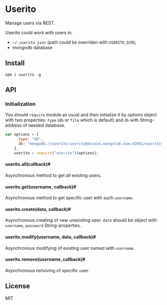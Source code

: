 # Userito

Manage users via REST.

Userito could work with users in:
- `~/.userito.json` (path could be overriden with `USERITO_DIR`);
- mongodb database

## Install

`npm i userito -g`

## API

### Initialization
You should `require` module as usual and then initialize it by options object with two properties: `type` (`db` or `file` which is default) and `db` with String-address of needed database.

```js
var options = {
      type: "db",
      db: "mongodb://userito:userito@dsxxxx.mongolab.com:43942/userito"
    },
    userito = require("userito")(options);
```

#### userito.all(callback)#
Asynchronous method to get all existing users.

#### userito.get(username, callback)#
Asynchronous method to get specific user with such `username`.

#### userito.create(data, callback)#
Asynchronous creating of new unexisting user. `data` should be object with `username`, `password` String-properties.

#### userito.modify(username, data, callback)#
Asynchronous modifying of existing user named with `username`.

#### userito.remove(username, callback)#
Asynchronous removing of specific user.

## License

MIT
